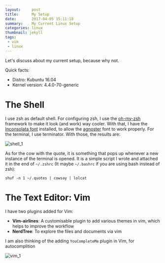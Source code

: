 ```yaml
---
layout:     post
title:      My Setup
date:       2017-04-05 15:11:18
summary:    My Current Linux Setup
categories: linux
thumbnail: jekyll
tags:
 - vim
 - linux
---
```


Let's discuss about my current setup, because why not.

Quick facts:

* Distro: Kubuntu 16.04
* Kernel version: 4.4.0-70-generic

# The Shell

I use zsh as default shell. For configuring zsh, I use the [oh-my-zsh](https://github.com/robbyrussell/oh-my-zsh) framework to make it look (and work) way cooler. With that, I have the [Inconsolata font](https://github.com/powerline/fonts) installed, to allow the [agnoster](https://github.com/robbyrussell/oh-my-zsh/wiki/Themes#agnoster) font to work properly. For the terminal, I use terminator. With those, the results are:

![shell_1](/blog/images/setup/shell_1.png)

As for the cow with the quote, it is something that pops up whenever a new instance of the terminal is opened. It is a simple script I wrote and attached it in the end of `~/.zshrc` (It maybe `~/.bashrc` if you are using bash instead of zsh): 

```
shuf -n 1 ~/.quotes | cowsay | lolcat
```

# The Text Editor: Vim

I have two plugins added for Vim: 
* **Vim-airlines**: A customisable plugin to add various themes in vim, which helps to improve the workflow
* **NerdTree**: To explore the files and documents via vim

I am also thinking of the adding `YouCompleteMe` plugin in Vim, for autocomplition

![vim_1](/blog/images/setup/vim.png)

